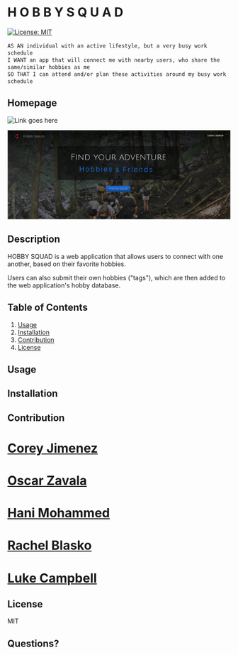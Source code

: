 # H O B B Y S Q U A D
[![License: MIT](https://img.shields.io/badge/License-MIT-yellow.svg)](https://opensource.org/licenses/MIT)
```
AS AN individual with an active lifestyle, but a very busy work schedule
I WANT an app that will connect me with nearby users, who share the same/similar hobbies as me
SO THAT I can attend and/or plan these activities around my busy work schedule
```



## Homepage

![Link goes here]()
  
![ALT](/images/SS-HobbySquad.png)
## Description
HOBBY SQUAD is a web application that allows users to connect with one another, based on their favorite hobbies.

Users can also submit their own hobbies ("tags"), which are then added to the web application's hobby database.
## Table of Contents
1. [Usage](#usage)
2. [Installation](#installation)
3. [Contribution](#contribution)
4. [License](#license)
## Usage

## Installation

## Contribution

# [Corey Jimenez](https://github.com/jimenez2society)
# [Oscar Zavala](https://github.com/rocas3096)
# [Hani Mohammed](https://github.com/haniadenm)
# [Rachel Blasko](https://github.com/missblasko)
# [Luke Campbell](https://github.com/lbcamp1117)
  
## License
  MIT
## Questions?

  